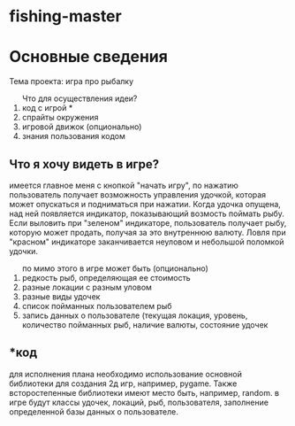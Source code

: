 # fishing-master
<h1> Основные сведения </h1>
<p>Тема проекта: игра про рыбалку </p>
<ol>Что для осуществления идеи?
  <li> код с игрой *</li>
  <li> спрайты окружения </li>  
  <li> игровой движок (опционально)</li>
  <li> знания пользования кодом</li>  
</ol>
<h2>Что я хочу видеть в игре?</h2>
<p>имеется главное меня с кнопкой "начать игру", по нажатию пользователь получает возможность управления удочкой, которая может опускаться и подниматься при нажатии.
Когда удочка опущена, над ней появляется индикатор, показывающий возмость поймать рыбу. Если выловить при "зеленом" индикаторе, пользователь получает рыбу, которую может продать, получая за это внутреннюю валюту. Ловля при "красном" индикаторе заканчивается неуловом и небольшой поломкой удочки.</p>
<ol> по мимо этого в игре может быть (опционально)
<li>редкость рыб, определяющая ее стоимость</li>
<li>разные локации с разным уловом</li>
<li>разные виды удочек </li>
<li>список пойманных пользователем рыб </li>
<li>запись данных о пользователе (текущая локация, уровень, количество пойманных рыб, наличие валюты, состояние удочек  </li>
</ol>
<h2>*код</h2>
<p> для исполнения плана необходимо использование основной библиотеки для создания 2д игр, например, pygame.
Также всторостепенные библиотеки имеют место быть, например, random. в игре будут классы удочек, локаций, рыб, пользователя, заполнение определенной базы данных о пользователе.
  </p>

